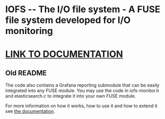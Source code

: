 # IOFS -- The I/O file system - A FUSE file system developed for I/O monitoring

# [LINK TO DOCUMENTATION](https://gwdg.github.io/iofs/book/)

## Old README

The code also contains a Grafana reporting submodule that can be easily integrated into any FUSE module.
You may use the code in iofs-monitor.h and elasticsearch.c to integrate it into your own FUSE module.

For more information on how it works, how to use it and how to extend it see [the documentation](https://gwdg.github.io/iofs/book/).
